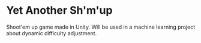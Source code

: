 # Yet Another Sh'm'up

Shoot'em up game made in Unity. Will be used in a machine learning project about dynamic difficulty adjustment.
